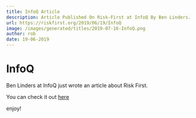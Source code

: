 ```yaml
---
title: InfoQ Article
description: Article Published On Risk-First at InfoQ By Ben Linders.
url: https://riskfirst.org/2019/06/19/InfoQ
image: /images/generated/titles/2019-07-16-InfoQ.png
author: rob
date: 19-06-2019
---
```


# InfoQ

Ben Linders at InfoQ just wrote an article about Risk First.  

You can check it out [here](https://www.infoq.com/articles/book-review-risk-free-software-development/)

enjoy!